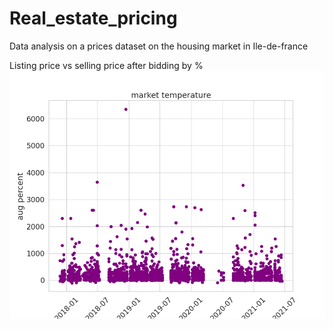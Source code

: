 # Real_estate_pricing
Data analysis on a prices dataset on the housing market in Ile-de-france

Listing price vs selling price after bidding by %
![Chart](/assets/Figure_1.png)
